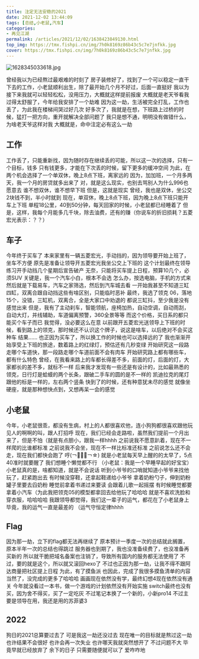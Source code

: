 ```yaml
---
title: 注定无法安稳的2021
date: 2021-12-02 13:44:09
tags: [总结,小老鼠,汽车]
categories: 
- 再见江湖
permalink: /articles/2021/12/02/1638423849130.html
top_img: https://tmx.fishpi.cn/img/7h0k8169z86b43c5c7e7jnfkk.jpg
cover: https://tmx.fishpi.cn/img/7h0k8169z86b43c5c7e7jnfkk.jpg
---
```

![1628345033618.jpg](https://tmx.fishpi.cn/img/7h0k8169z86b43c5c7e7jnfkk.jpg)

曾经我以为已经熬过最艰难的时刻了
房子装修好了，找到了一个可以稳定一直干下去的工作，小老鼠顺利出生，除了最开始几个月不好过，后面一直挺好
我以为接下来我就可以轻轻松松，没用压力，大概就这样提前报废
大概就是老天爷看我过得太舒服了，今年给我安排了一个劫难
因为这一劫，生活被完全打乱，工作也丢了，为此我在楼梯间哭过好几次
好多次了，我就是在想，下班路上过桥的时候，猛打一把方向，重开就解决全部问题了
我只是想不通，明明没有做错什么，为啥老天爷这样对我
大概就是，命中注定必有这么一劫

## 工作
工作丢了，只能重新找，因为随时存在继续丢的可能，所以这一次的选择，只有一个目标，钱多
只有钱更多，才能在下次丢的时候，留下更多的缓冲空间
为此，在两个机会选择了一个单双休，晚上8点下班，离家远的
因为，加加班，一个月多两天，我一个月的房贷就多出来了
对，就是这么现实，也别去骂别人为什么996也愿意去
谁不想双休，谁不想早下班
但是，这就是现实
曾经，我也是双休，坐公交2块钱不到，半小时就到
现在，单双休，晚上8点下班，因为晚上8点下班只能开车上下班
单程18公里，40到50分钟，每天回家的时候，小老鼠都已经睡着了
但是，这样，我每个月能多几千块，除去油费，还有的赚（你说车的折旧损耗？五菱宏光表示：？？）


## 车子
今年终于买车了
本来家里有一辆五菱宏光，手动挡的，因为领导要开始上班了，坐车不方便
原先是准备让领导开五菱宏光我坐公交上下班的
这个计划最终在领导练习开手动挡几个星期后宣告破产
无奈，只能将买车提上日程，预算10几个，必须SUV
关键是，我一个汽车小白，根本不会选
怎么办，按选电脑，手机的方式来
然后就是下载易车，汽车之家筛选，然后到汽车城去看
一开始我甚至不知道三缸四缸，双离合跟自动挡这些有啥区别，只能临时恶补
最终，我选了领克 06，落地15个，没错，三缸机，双离合，全是大家口中劝退的
都说三缸抖，至少我是没有感觉出来
但是，我有了主动刹车，智能领航，座椅加热，自动空调，自动雨刮，自动大灯，并线辅助，车道偏离预警，360全景等等
而这个价格，买日系的都只能买个车子而已
我觉得，没必要这么在意
以前跟开五菱宏光送领导上下班的时候，看到路上的领克，那时候还不认识这个牌子，说这是啥车，以后绝对不会买这种车
结果……
也正因为买车了，所以换工作的时候也可以选择远的了
我也渐渐开始享受上下班的旅途，数着路上的红绿灯，预估还有几秒变绿
开始研究这一段路走哪个车道快，那一段路走哪个车道前面不会有肉车
开始研究路上都有哪些车，都有什么特色
曾经，在我看来路上的车都长得差不多，前面的灯，后面的灯，大家都长的差不多，就标不一样
后来我才发现有一些还是有设计的，比如最熟悉的领克，日行灯是蛤蟆的两个长条，跟破二手车的圆的是不一样的
凯迪拉克的尾灯跟他的标是一样的，左右两个竖条
快到了的时候，还有种意犹未尽的感觉
就像坐硬座，就是那种想快点到，又想再呆一会的感觉

## 小老鼠
今年，小老鼠很乖，都没有生病，村上的人都很喜欢他，连小狗狗都很喜欢跟他玩
见人的啊啊的叫，跟人打招呼
现在，我们已经会走路啦，虽然我们提前一个月出来了，但是不怕（就是有点胆小，跟我一样hhhh
之前说我不愿意趴着，现在不一样爬的比谁都标准
之前说我不会坐，现在不一样比标准还标准
之前说怎么还不会走，现在我们都快会跑了
哼(￢︿̫̿￢☆)
就是小老鼠每天早上醒的的太早了，5点40准时就要醒了
我们想睡个懒觉都不行
（小老鼠：我是一个早睡早起的好宝宝）
小老鼠真的是，啥都知道，就是不会说话
听到小爷爷的口哨就知道小爷爷来找他玩了，赶紧跑出去
有时候没穿鞋，还拿起鞋递给小爷爷
拿着奶粉勺子，伸到奶粉罐子里要去舀奶粉
睡觉前拿着书递过来要读
会跟着儿歌一起摇摆
有时候睡觉都要拿着小汽车（为此我把领克05的模型都拿回去给他玩了哈哈哈
就是不喜欢洗脸和穿衣服，哈哈哈哈
我跟领导都觉得，我们这一辈子的运气，都花在了小老鼠身上
毕竟，我的运气一直是最差的
（运气守恒定律hhhh

## Flag
因为那一劫，立下的flag都无法再继续了
原本预计一季度一次的总结就此搁置，原本半年一次的总结也得跳过
服务器也到期了，我也没准备续费了，也没准备再买新的
所以就干脆把域名备案也注销了，导致所有国内的服务都无法使用了
不过，要的就是这个，所以就又滚回hexo了
不过也正因为那一劫，让我不得不跟阿达商量把社区提上日程
为此，有了摸鱼派
也因此，完成了我很多摸鱼清单的内容
当然了，没完成的更多了哈哈哈
画画现在依然没有学，最终幻想4现在依然没有通关
今年就没看过一本书，做一个游戏的计划依然没有开始实施
switch最终也没有买，因为舍不得买，买了一定吃灰
不过笔记本换了一个新的，小新pro14
不过主要是领导在用，我还是用的苏菲婆3

## 2022
狗日的2021总算要过去了
可是我这一劫还没过去
现在唯一的目标就是熬过这一劫
也许结果不会很好
也许会再一次失业
也许哪天我就突然想开了
不过问题不大
毕竟早就已经放弃了
余下的日子
只需要随便就可以了
爱咋咋地